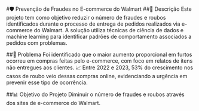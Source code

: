 #🛡️ Prevenção de Fraudes no E-commerce do Walmart
##🧠 Descrição
Este projeto tem como objetivo reduzir o número de fraudes e roubos identificados durante o processo de entrega de pedidos realizados via e-commerce do Walmart. A solução utiliza técnicas de ciência de dados e machine learning para identificar padrões de comportamento associados a pedidos com problemas.

##🎯 Problema
Foi identificado que o maior aumento proporcional em furtos ocorreu em compras feitas pelo e-commerce, com foco em relatos de itens não entregues aos clientes.
📈 Entre 2022 e 2023, 53% do crescimento nos casos de roubo veio dessas compras online, evidenciando a urgência em prevenir esse tipo de ocorrência.

##📊 Objetivo do Projeto
Diminuir o número de fraudes e roubos através dos sites de e-commerce do Walmart. 
